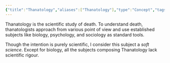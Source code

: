 ```yaml
---
{"title":"Thanatology","aliases":["Thanatology"],"type":"Concept","tags":["subject"],"updated":"2023-04-01T14:41:27+06:00","dg-note-icon":1,"dg-publish":true,"created":"2023-04-01T14:28:40+06:00","permalink":"/entities/thanatology/","dgPassFrontmatter":true,"noteIcon":1}
---
```


Thanatology is the scientific study of death. To understand death, thanatologists approach from various point of view and use established subjects like biology, psychology, and sociology as standard tools.

Though the intention is purely scientific, I consider this subject a *soft science*. Except for biology, all the subjects composing Thanatology lack scientific rigour.
